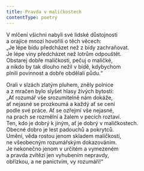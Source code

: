 ```yaml
---
title: Pravda v maličkostech
contentType: poetry
---
```


<section>

V mlčení všichni nabyli své lidské důstojnosti  
a orajíce mnozí hovořili o těch věcech:  
„Je lépe bídu předcházet než z bídy zachraňovat.  
Je lépe viny předcházet než lotrům odpouštět.  
Obstarej dobře maličkosti, pečuj o maličké,  
a nikdo by tak dlouho nežil v bídě, kdybychom  
plnili povinnost a dobře obdělali půdu.“

Orali v slzách zlatým pluhem, zněly polnice  
a z mračen bylo slyšet hlasy živých bytostí:  
„Ať rozumář vše srozumitelně nám dokáže,  
ať nejasné se prozkoumá a každý ať se cení  
podle své práce. Ať se ozřejmí vše nejasné,  
na prach se rozmělní a žalem v pecích roztaví.  
Ten, kdo je dobrý k jiným, ať je dobrý v maličkostech.  
Obecné dobro je lest padouchů a pokrytců.  
Umění, věda rostou jenom skladem maličkostí,  
ne všeobecným rozumářským dokazováním.  
Je nekonečno jenom v určitém a vymezeném  
a pravda zvítězí jen vyhubením nepravdy,  
obřízkou, a ne panictvím, vy rozumáři!“

</section>
